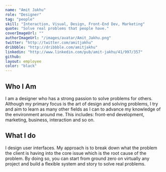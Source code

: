 ```yaml
---
name: "Amit Jakhu"
role: "Designer"
tag: "people"
skill: "Interaction, Visual, Design, Front-End Dev, Marketing"
quote: "Solve real problems that people have."
coverImageUrl: ""
authorImageUrl: "/images/avatar/Amit_Jakhu.png"
twitter: "http://twitter.com/amitjakhu"
dribbble: "http://dribbble.com/amitjakhu"
linkedin: "http://www.linkedin.com/pub/amit-jakhu/41/997/357"
github:
layout: employee
color: "black"
---
```


## Who I Am

I am a designer who has a strong passion to solve problems for others. Although my primary focus is the art of design and solving problems, I try and aim to learn as many other fields as I can to advance my knowledge of the environment around me. This includes: front-end development, marketing, business, interaction and so on.

## What I do

I design user interfaces. My approach is to break down what the problem the client is having into the core issue which is the root cause of the problem. By doing so, you can start from ground zero on virtually any project and build a flexible system and story to solve real problems.
